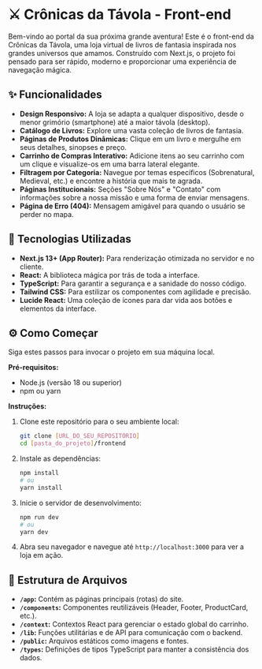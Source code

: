 # ⚔️ Crônicas da Távola - Front-end

Bem-vindo ao portal da sua próxima grande aventura! Este é o front-end da Crônicas da Távola, uma loja virtual de livros de fantasia inspirada nos grandes universos que amamos. Construído com Next.js, o projeto foi pensado para ser rápido, moderno e proporcionar uma experiência de navegação mágica.

## ✨ Funcionalidades

- **Design Responsivo:** A loja se adapta a qualquer dispositivo, desde o menor grimório (smartphone) até a maior távola (desktop).
- **Catálogo de Livros:** Explore uma vasta coleção de livros de fantasia.
- **Páginas de Produtos Dinâmicas:** Clique em um livro e mergulhe em seus detalhes, sinopses e preço.
- **Carrinho de Compras Interativo:** Adicione itens ao seu carrinho com um clique e visualize-os em uma barra lateral elegante.
- **Filtragem por Categoria:** Navegue por temas específicos (Sobrenatural, Medieval, etc.) e encontre a história que mais te agrada.
- **Páginas Institucionais:** Seções "Sobre Nós" e "Contato" com informações sobre a nossa missão e uma forma de enviar mensagens.
- **Página de Erro (404):** Mensagem amigável para quando o usuário se perder no mapa.

## 🚀 Tecnologias Utilizadas

- **Next.js 13+ (App Router):** Para renderização otimizada no servidor e no cliente.
- **React:** A biblioteca mágica por trás de toda a interface.
- **TypeScript:** Para garantir a segurança e a sanidade do nosso código.
- **Tailwind CSS:** Para estilizar os componentes com agilidade e precisão.
- **Lucide React:** Uma coleção de ícones para dar vida aos botões e elementos da interface.

## ⚙️ Como Começar

Siga estes passos para invocar o projeto em sua máquina local.

**Pré-requisitos:**

- Node.js (versão 18 ou superior)
- npm ou yarn

**Instruções:**

1.  Clone este repositório para o seu ambiente local:
    ```bash
    git clone [URL_DO_SEU_REPOSITÓRIO]
    cd [pasta_do_projeto]/frontend
    ```
2.  Instale as dependências:
    ```bash
    npm install
    # ou
    yarn install
    ```
3.  Inicie o servidor de desenvolvimento:
    ```bash
    npm run dev
    # ou
    yarn dev
    ```
4.  Abra seu navegador e navegue até `http://localhost:3000` para ver a loja em ação.

## 📁 Estrutura de Arquivos

- **`/app`:** Contém as páginas principais (rotas) do site.
- **`/components`:** Componentes reutilizáveis (Header, Footer, ProductCard, etc.).
- **`/context`:** Contextos React para gerenciar o estado global do carrinho.
- **`/lib`:** Funções utilitárias e de API para comunicação com o backend.
- **`/public`:** Arquivos estáticos como imagens e fontes.
- **`/types`:** Definições de tipos TypeScript para manter a consistência dos dados.